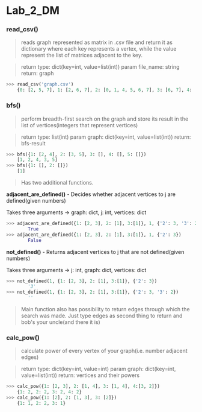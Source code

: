 # Lab_2_DM


### read_csv()

> reads graph represented as matrix in .csv file and return it as dictionary where each key represents a vertex, while the value represent the list of matrices adjacent to the key.
> 

> return type: dict(key=int, value=list(int))
param file_name: string
return: graph
> 

```python
>>> read_csv('graph.csv')
	{0: [2, 5, 7], 1: [2, 6, 7], 2: [0, 1, 4, 5, 6, 7], 3: [6, 7], 4: [2, 5, 7], 5: [0, 2, 4, 7], 6: [1, 2, 3, 7], 7: [0, 1, 2, 3, 4, 5, 6]}
```

### bfs()

> perform breadth-first search on the graph and store its result in the list of vertices(integers that represent vertices)
> 

> return type: list(int)
param graph: dict(key=int, value=list(int))
return: bfs-result
> 

```python
>>> bfs({1: [2, 4], 2: [3, 5], 3: [], 4: [], 5: []})
    [1, 2, 4, 3, 5]
>>> bfs({1: [], 2: []})
    [1]
```

> Has two additional functions.
> 

**adjacent_are_defined()** - Decides whether adjacent vertices to j are defined(given numbers)

Takes three arguments     →          graph: dict, j: int, vertices: dict

```python
>>> adjacent_are_defined({1: [2, 3], 2: [1], 3:[1]}, 1, {'2': 3, '3': 2})
        True
>>> adjacent_are_defined({1: [2, 3], 2: [1], 3:[1]}, 1, {'2': 3})
        False
```

**not_defined()** - Returns adjacent vertices to j that are not defined(given numbers)

Takes three arguments      →         j: int, graph: dict, vertices: dict

```python
>>> not_defined(1, {1: [2, 3], 2: [1], 3:[1]}, {'2': 3})
        '3'
>>> not_defined(1, {1: [2, 3], 2: [1], 3:[1]}, {'2': 3, '3': 2})
        ''
```

> Main function also has possibility to return edges through which the search was made. Just type edges as second thing to return and bob's your uncle(and there it is)
>


### calc_pow()

> calculate power of every vertex of your graph(i.e. number adjacent edges)
> 

> return type: dict(key=int, value=int)
param graph: dict(key=int, value=list(int))
return: vertices and their powers
> 

```python
>>> calc_pow({1: [2, 3], 2: [1, 4], 3: [1, 4], 4:[3, 2]})
    {1: 2, 2: 2, 3: 2, 4: 2}
>>> calc_pow({1: [2], 2: [1, 3], 3: [2]})
    {1: 1, 2: 2, 3: 1}
```

